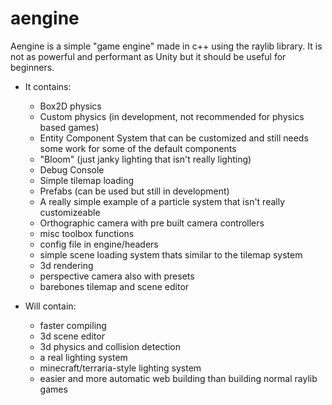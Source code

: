 # aengine

Aengine is a simple "game engine" made in c++ using the raylib library.
It is not as powerful and performant as Unity but it should be useful for beginners.

* It contains: 
    * Box2D physics
    * Custom physics (in development, not recommended for physics based games)
    * Entity Component System that can be customized and still needs some work for some of the default components
    * "Bloom" (just janky lighting that isn't really lighting)
    * Debug Console
    * Simple tilemap loading
    * Prefabs (can be used but still in development)
    * A really simple example of a particle system that isn't really customizeable
    * Orthographic camera with pre built camera controllers
    * misc toolbox functions
    * config file in engine/headers
    * simple scene loading system thats similar to the tilemap system
    * 3d rendering
    * perspective camera also with presets
    * barebones tilemap and scene editor

* Will contain:
    * faster compiling
    * 3d scene editor
    * 3d physics and collision detection
    * a real lighting system
    * minecraft/terraria-style lighting system
    * easier and more automatic web building than building normal raylib games